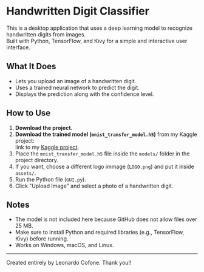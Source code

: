 # Handwritten Digit Classifier

This is a desktop application that uses a deep learning model to recognize handwritten digits from images.  
Built with Python, TensorFlow, and Kivy for a simple and interactive user interface.

## What It Does

- Lets you upload an image of a handwritten digit.
- Uses a trained neural network to predict the digit.
- Displays the prediction along with the confidence level.

## How to Use

1. **Download the project.**
2. **Download the trained model (`mnist_transfer_model.h5`)** from my Kaggle project:  
   link to my [Kaggle project](https://www.kaggle.com/code/zlatan599/handwritten-digit-recognition).
3. Place the `mnist_transfer_model.h5` file inside the `models/` folder in the project directory.
4. If you want, choose a different logo immage (`LOGO.png`) and put it inside `assets/`.
5. Run the Python file (`GUI.py`).
6. Click "Upload Image" and select a photo of a handwritten digit.

## Notes

- The model is not included here because GitHub does not allow files over 25 MB.
- Make sure to install Python and required libraries (e.g., TensorFlow, Kivy) before running.
- Works on Windows, macOS, and Linux.

---

Created entirely by Leonardo Cofone.
Thank you!!
